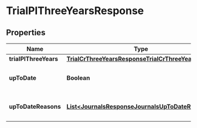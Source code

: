 

# TrialPlThreeYearsResponse


## Properties

Name | Type | Description | Notes
------------ | ------------- | ------------- | -------------
**trialPlThreeYears** | [**TrialCrThreeYearsResponseTrialCrThreeYears**](TrialCrThreeYearsResponseTrialCrThreeYears.md) |  | 
**upToDate** | **Boolean** | 集計結果が最新かどうか | 
**upToDateReasons** | [**List&lt;JournalsResponseJournalsUpToDateReasons&gt;**](JournalsResponseJournalsUpToDateReasons.md) | 集計が最新でない場合の要因情報 |  [optional]



